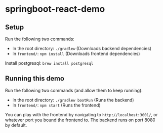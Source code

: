 # springboot-react-demo

## Setup

Run the following two commands:
  * In the root directory: `./gradlew` (Downloads backend dependencies)
  * In `frontend/`: `npm install` (Downloads frontend dependencies)

Install postgresql: `brew install postgresql`

## Running this demo

Run the following two commands (and allow them to keep running):
  * In the root directory: `./gradlew bootRun` (Runs the backend)
  * In `frontend/`: `npm start` (Runs the frontend)

You can play with the frontend by navigating to `http://localhost:3001/`, or whatever port you bound the frontend to. The backend runs on port 8080 by default.